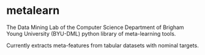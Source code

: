 # metalearn
The Data Mining Lab of the Computer Science Department of Brigham Young University (BYU-DML)
python library of meta-learning tools.

Currently extracts meta-features from tabular datasets with nominal targets.
